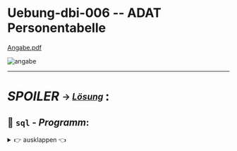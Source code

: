 # Uebung-dbi-006  -- ADAT Personentabelle

[Angabe.pdf](https://github.com/IxI-Enki/Uebung-dbi-006/blob/main/work-directory/ADAT_SQL_Uebung01_DBI2324.pdf)

![angabe](https://github.com/IxI-Enki/Uebung-dbi-006/assets/138018029/7dc0de37-8699-409b-9de9-13a8dd4842d8)

---

# *SPOILER* <sub><sup> → [*Lösung*](https://github.com/IxI-Enki/Uebung-dbi-006/blob/main/ADAT%20Personentabelle/ADATPersonentabelle.sql) <sup></sub>:

## 💾 `sql` - *Programm*:
 <details><summary>👉 ausklappen 👈 </summary>


 ```sql
-- create tables
--                        Spalten       |   Datentyp      |  Constraint  (foreign key)
create table PERSONEN(    PERSONEN_ID       number(4)        primary key,
                          NNAME             varchar(25)      NOT NULL,
                          VNAME             varchar(20))
-----------------------------------------------------------------------------------------

-- insert into tables
--          TABLE             PERSONEN_ID  |   NNAME        |  VNAME
insert into PERSONEN values ( 1,              'Mustermann',   'Max');
insert into PERSONEN values ( 2,              'Musterfrau',   'Mimi');

select * from PERSONEN;

-- 99999 <-- too long...number at max 9999:
insert into PERSONEN values ( 9999,           'Musterfrau',   'Maria');
select * from PERSONEN;
-----------------------------------------------------------------------------------------

-- alter table
/*                                    Spalten |   Datentyp   |  Constraint
            TABLE     add/alter/drop                                                   */
alter table PERSONEN  add             GEBDATE   date;
alter table PERSONEN  modify          NNAME     varchar(20);
alter table PERSONEN  drop column     VNAME;
-----------------------------------------------------------------------------------------

-- drop tables
drop table PERSONEN CASCADE CONSTRAINTS;     /* cascade constraints hier eigentlich noch 
                                                nicht notwendig, da keine 2. Tabelle mit 
                                                dieser verknüpft ist.
-----------------------------------------------------------------------------------------
```

</dertails>
